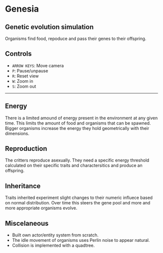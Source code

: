 # Genesia

## Genetic evolution simulation
Organisms find food, repoduce and pass their genes to their offspring.

## Controls
- `ARROW KEYS`: Move camera
- `P`: Pause/unpause
- `R`: Reset view
- `W`: Zoom in
- `S`: Zoom out

***

## Energy
There is a limited amound of energy present in the environment at any 
given time. This limits the amount of food and organisms that can be
spawned. Bigger organisms increase the energy they hold geometrically
with their dimensions.

## Reproduction
The critters reproduce asexually. They need a specific energy threshold
calculated on their specific traits and charactersitics and produce an
offspring.

## Inheritance
Traits inherited experiment slight changes to their numeric influece 
based on normal distribution. Over time this steers the gene pool and
more and more appropriate organisms evolve.

## Miscelaneous
- Built own actor/entity system from scratch.
- The idle movement of organisms uses Perlin noise to appear natural.
- Collision is implemented with a quadtree.
